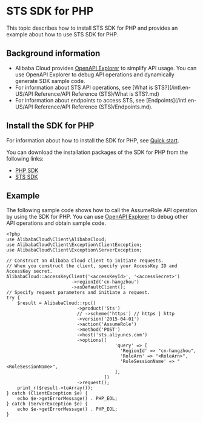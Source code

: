 # STS SDK for PHP

This topic describes how to install STS SDK for PHP and provides an example about how to use STS SDK for PHP.

## Background information

-   Alibaba Cloud provides [OpenAPI Explorer](https://next.api.aliyun.com/api/Sts) to simplify API usage. You can use OpenAPI Explorer to debug API operations and dynamically generate SDK sample code.
-   For information about STS API operations, see [What is STS?](/intl.en-US/API Reference/API Reference (STS)/What is STS?.md)
-   For information about endpoints to access STS, see [Endpoints](/intl.en-US/API Reference/API Reference (STS)/Endpoints.md).

## Install the SDK for PHP

For information about how to install the SDK for PHP, see [Quick start]().

You can download the installation packages of the SDK for PHP from the following links:

-   [PHP SDK](https://github.com/aliyun/openapi-sdk-php)
-   [STS SDK](https://github.com/aliyun/openapi-sdk-php/tree/master/src/Sts)

## Example

The following sample code shows how to call the AssumeRole API operation by using the SDK for PHP. You can use [OpenAPI Explorer](https://next.api.aliyun.com/api/Sts) to debug other API operations and obtain sample code.

```
<?php
use AlibabaCloud\Client\AlibabaCloud;
use AlibabaCloud\Client\Exception\ClientException;
use AlibabaCloud\Client\Exception\ServerException;

// Construct an Alibaba Cloud client to initiate requests.
// When you construct the client, specify your AccessKey ID and AccessKey secret.
AlibabaCloud::accessKeyClient('<accessKeyId>', '<accessSecret>')
                        ->regionId('cn-hangzhou')
                        ->asDefaultClient();
// Specify request parameters and initiate a request.
try {
    $result = AlibabaCloud::rpc()
                          ->product('Sts')
                          // ->scheme('https') // https | http
                          ->version('2015-04-01')
                          ->action('AssumeRole')
                          ->method('POST')
                          ->host('sts.aliyuncs.com')
                          ->options([
                                        'query' => [
                                          'RegionId' => "cn-hangzhou",
                                          'RoleArn' => "<RoleArn>",
                                          'RoleSessionName' => "<RoleSessionName>",
                                        ],
                                    ])
                          ->request();
    print_r($result->toArray());
} catch (ClientException $e) {
    echo $e->getErrorMessage() . PHP_EOL;
} catch (ServerException $e) {
    echo $e->getErrorMessage() . PHP_EOL;
}
```

